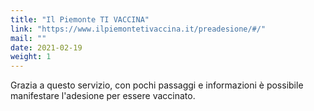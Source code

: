 ```yaml
---
title: "Il Piemonte TI VACCINA"
link: "https://www.ilpiemontetivaccina.it/preadesione/#/"
mail: ""
date: 2021-02-19
weight: 1
---
```


Grazia a questo servizio, con pochi passaggi e informazioni è possibile manifestare l'adesione per essere vaccinato.
